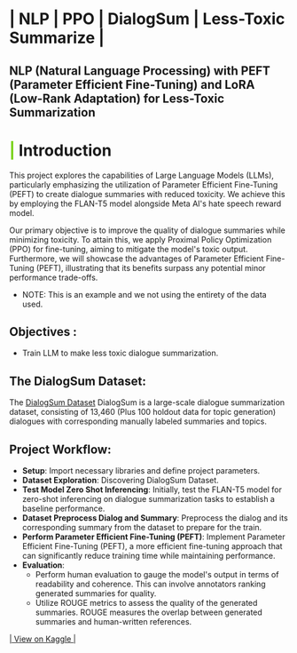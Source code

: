 # | NLP | PPO | DialogSum | Less-Toxic Summarize |

## NLP (Natural Language Processing) with PEFT (Parameter Efficient Fine-Tuning) and LoRA (Low-Rank Adaptation) for Less-Toxic Summarization

# <b><span style='color:#78D118'>|</span> Introduction</b>

This project explores the capabilities of Large Language Models (LLMs), particularly emphasizing the utilization of Parameter Efficient Fine-Tuning (PEFT) to create dialogue summaries with reduced toxicity. We achieve this by employing the FLAN-T5 model alongside Meta AI's hate speech reward model.

Our primary objective is to improve the quality of dialogue summaries while minimizing toxicity. To attain this, we apply Proximal Policy Optimization (PPO) for fine-tuning, aiming to mitigate the model's toxic output. Furthermore, we will showcase the advantages of Parameter Efficient Fine-Tuning (PEFT), illustrating that its benefits surpass any potential minor performance trade-offs.

 - NOTE: This is an example and we not using the entirety of the data used.
 
## Objectives :
 - Train LLM to make less toxic dialogue summarization.
 
 
 ## The DialogSum Dataset:
The [DialogSum Dataset](https://huggingface.co/datasets/knkarthick/dialogsum) DialogSum is a large-scale dialogue summarization dataset, consisting of 13,460 (Plus 100 holdout data for topic generation) dialogues with corresponding manually labeled summaries and topics.

## Project Workflow:

- **Setup**: Import necessary libraries and define project parameters.
- **Dataset Exploration**: Discovering DialogSum Dataset.
- **Test Model Zero Shot Inferencing**: Initially, test the FLAN-T5 model for zero-shot inferencing on dialogue summarization tasks to establish a baseline performance.
- **Dataset Preprocess Dialog and Summary**: Preprocess the dialog and its corresponding summary from the dataset to prepare for the train.
-  **Perform Parameter Efficient Fine-Tuning (PEFT)**: Implement Parameter Efficient Fine-Tuning (PEFT), a more efficient fine-tuning approach that can significantly reduce training time while maintaining performance.
-  **Evaluation**:
    - Perform human evaluation to gauge the model's output in terms of readability and coherence. This can involve annotators ranking generated summaries for quality.
    - Utilize ROUGE metrics to assess the quality of the generated summaries. ROUGE measures the overlap between generated summaries and human-written references.

[| View on Kaggle |](kaggle.com/code/yannicksteph/nlp-ppo-dialogsum-less-toxic-summarize/notebook)
